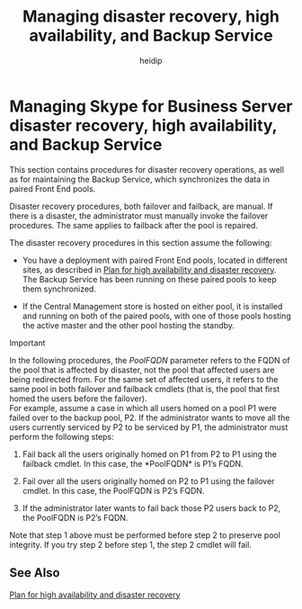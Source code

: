 ﻿---
title: 'Managing disaster recovery, high availability, and Backup Service'
author: heidip
manager: serdars
ms.audience: ITPro
ms.topic: article
ms.prod: skype-for-business-itpro
localization_priority: Normal
description: "Learn about procedures for disaster recovery operations, as well as for maintaining the Backup Service, which synchronizes the data in paired Front End pools."
---


# Managing Skype for Business Server disaster recovery, high availability, and Backup Service

This section contains procedures for disaster recovery operations, as well as for maintaining the Backup Service, which synchronizes the data in paired Front End pools.

Disaster recovery procedures, both failover and failback, are manual. If there is a disaster, the administrator must manually invoke the failover procedures. The same applies to failback after the pool is repaired.

The disaster recovery procedures in this section assume the following:

  - You have a deployment with paired Front End pools, located in different sites, as described in [Plan for high availability and disaster recovery](../../plan-your-deployment/high-availability-and-disaster-recovery/high-availability-and-disaster-recovery.md). The Backup Service has been running on these paired pools to keep them synchronized.

  - If the Central Management store is hosted on either pool, it is installed and running on both of the paired pools, with one of those pools hosting the active master and the other pool hosting the standby.

> [!IMPORTANT]
> In the following procedures, the *PoolFQDN* parameter refers to the FQDN of the pool that is affected by disaster, not the pool that affected users are being redirected from. For the same set of affected users, it refers to the same pool in both failover and failback cmdlets (that is, the pool that first homed the users before the failover).<BR>For example, assume a case in which all users homed on a pool P1 were failed over to the backup pool, P2. If the administrator wants to move all the users currently serviced by P2 to be serviced by P1, the administrator must perform the following steps: 
> <OL>
> <LI>
> <P>Fail back all the users originally homed on P1 from P2 to P1 using the failback cmdlet. In this case, the *PoolFQDN* is P1’s FQDN.</P>
> <LI>
> <P>Fail over all the users originally homed on P2 to P1 using the failover cmdlet. In this case, the PoolFQDN is P2’s FQDN.</P>
> <LI>
> <P>If the administrator later wants to fail back those P2 users back to P2, the PoolFQDN is P2’s FQDN.</P></LI></OL>Note that step 1 above must be performed before step 2 to preserve pool integrity. If you try step 2 before step 1, the step 2 cmdlet will fail.


## See Also

[Plan for high availability and disaster recovery](../../plan-your-deployment/high-availability-and-disaster-recovery/high-availability-and-disaster-recovery.md) 
  
